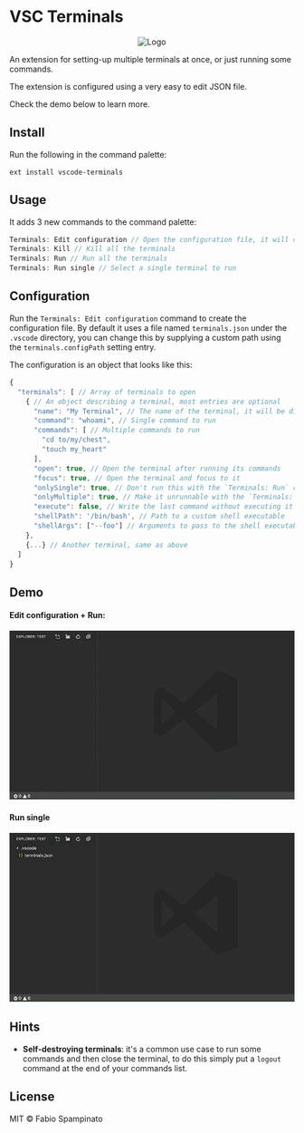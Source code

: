 # VSC Terminals

<p align="center">
	<img src="https://raw.githubusercontent.com/fabiospampinato/vscode-terminals/master/resources/logo-128x128.png" alt="Logo">
</p>

An extension for setting-up multiple terminals at once, or just running some commands.

The extension is configured using a very easy to edit JSON file.

Check the demo below to learn more.

## Install

Run the following in the command palette:

```shell
ext install vscode-terminals
```

## Usage

It adds 3 new commands to the command palette:

```js
Terminals: Edit configuration // Open the configuration file, it will create it for you if needed
Terminals: Kill // Kill all the terminals
Terminals: Run // Run all the terminals
Terminals: Run single // Select a single terminal to run
```

## Configuration

Run the `Terminals: Edit configuration` command to create the configuration file. By default it uses a file named `terminals.json` under the `.vscode` directory, you can change this by supplying a custom path using the `terminals.configPath` setting entry.

The configuration is an object that looks like this:

```js
{
  "terminals": [ // Array of terminals to open
    { // An object describing a terminal, most entries are optional
      "name": "My Terminal", // The name of the terminal, it will be displayed in the dropdown
      "command": "whoami", // Single command to run
      "commands": [ // Multiple commands to run
        "cd to/my/chest",
        "touch my_heart"
      ],
      "open": true, // Open the terminal after running its commands
      "focus": true, // Open the terminal and focus to it
      "onlySingle": true, // Don't run this with the `Terminals: Run` command
      "onlyMultiple": true, // Make it unrunnable with the `Terminals: Run single` command
      "execute": false, // Write the last command without executing it
      "shellPath": '/bin/bash', // Path to a custom shell executable
      "shellArgs": ["--foo"] // Arguments to pass to the shell executable
    },
    {...} // Another terminal, same as above
  ]
}
```

## Demo

#### Edit configuration + Run:

![Run](resources/run.gif)

#### Run single

![Run single](resources/run_single.gif)

## Hints

- **Self-destroying terminals**: it's a common use case to run some commands and then close the terminal, to do this simply put a `logout` command at the end of your commands list.

## License

MIT © Fabio Spampinato

